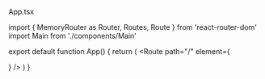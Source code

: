 App.tsx

import { MemoryRouter as Router, Routes, Route } from 'react-router-dom'
import Main from './components/Main'

export default function App() {
	return (
		<Router>
			<Routes>
				<Route path="/" element={<Main />} />
			</Routes>
		</Router>
	)
}
